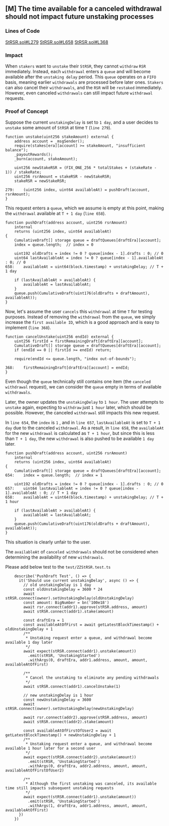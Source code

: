 ## [M] The time available for a canceled withdrawal should not impact future unstaking processes

### Lines of Code

[StRSR.sol#L279](repos/2024-07-reserve/contracts/p1/StRSR.sol#L279)
[StRSR.sol#L658](repos/2024-07-reserve/contracts/p1/StRSR.sol#L658)
[StRSR.sol#L368](repos/2024-07-reserve/contracts/p1/StRSR.sol#L368)

### Impact

When `stakers` want to `unstake` their `StRSR`, they cannot `withdraw` `RSR` immediately.
Instead, each `withdrawal` enters a `queue` and will become available after the `unstaking delay` period.
This `queue` operates on a `FIFO` basis, meaning earlier `withdrawals` are processed before later ones.
`Stakers` can also cancel their `withdrawals`, and the `RSR` will be `restaked` immediately.
However, even canceled `withdrawals` can still impact future `withdrawal` requests.

### Proof of Concept

Suppose the current `unstakingDelay` is set to `1 day`, and a user decides to `unstake` some amount of `StRSR` at time `T` (`line 279`).

    function unstake(uint256 stakeAmount) external {
        address account = _msgSender();
        require(stakes[era][account] >= stakeAmount, "insufficient balance");
        _payoutRewards();
        _burn(account, stakeAmount);

        uint256 newStakeRSR = (FIX_ONE_256 * totalStakes + (stakeRate - 1)) / stakeRate;
        uint256 rsrAmount = stakeRSR - newStakeRSR;
        stakeRSR = newStakeRSR;

    279:    (uint256 index, uint64 availableAt) = pushDraft(account, rsrAmount);
    }

This request enters a `queue`, which we assume is empty at this point, making the `withdrawal` available at `T + 1 day` (`line 658`).

    function pushDraft(address account, uint256 rsrAmount)
        internal
        returns (uint256 index, uint64 availableAt)
    {
        CumulativeDraft[] storage queue = draftQueues[draftEra][account];
        index = queue.length;  // index = 0

        uint192 oldDrafts = index != 0 ? queue[index - 1].drafts : 0; // 0
        uint64 lastAvailableAt = index != 0 ? queue[index - 1].availableAt : 0; // 0
    658:    availableAt = uint64(block.timestamp) + unstakingDelay; // T + 1 day

        if (lastAvailableAt > availableAt) {
            availableAt = lastAvailableAt;
        }
        queue.push(CumulativeDraft(uint176(oldDrafts + draftAmount), availableAt));
    }

Now, let's assume the user `cancels` this `withdrawal` at time `T` for testing purposes. Instead of removing the `withdrawal` from the `queue`, we simply increase the `first available ID`, which is a good approach and is easy to implement (`line 368`).

    function cancelUnstake(uint256 endId) external {
        uint256 firstId = firstRemainingDraft[draftEra][account];
        CumulativeDraft[] storage queue = draftQueues[draftEra][account];
        if (endId == 0 || firstId >= endId) return;

        require(endId <= queue.length, "index out-of-bounds");

    368:    firstRemainingDraft[draftEra][account] = endId;
    }

Even though the `queue` technically still contains one item (the `canceled` `withdrawal` request), we can consider the `queue` empty in terms of available `withdrawals`.

Later, the owner updates the `unstakingDelay` to `1 hour`.
The user attempts to `unstake` again, expecting to `withdraw` just `1 hour` later, which should be possible.
However, the canceled `withdrawal` still impacts this new request.

In `line 654`, the `index` is `1` , and in `line 657`, `lastAvailableAt` is set to `T + 1 day` due to the canceled `withdrawal`.
As a result, in `line 658`, the `availableAt` for the new `withdrawal` is calculated as `T + 1 hour`, but since this is less than `T + 1 day`, the new `withdrawal` is also pushed to be available `1 day` later.

    function pushDraft(address account, uint256 rsrAmount)
        internal
        returns (uint256 index, uint64 availableAt)
    {
        CumulativeDraft[] storage queue = draftQueues[draftEra][account];
    654:    index = queue.length;  // index = 1

        uint192 oldDrafts = index != 0 ? queue[index - 1].drafts : 0; // 0
    657:    uint64 lastAvailableAt = index != 0 ? queue[index - 1].availableAt : 0; // T + 1 day
    658:    availableAt = uint64(block.timestamp) + unstakingDelay; // T + 1 hour

        if (lastAvailableAt > availableAt) {
            availableAt = lastAvailableAt;
        }
        queue.push(CumulativeDraft(uint176(oldDrafts + draftAmount), availableAt));
    }

This situation is clearly unfair to the user.

The `availableAt` of `canceled withdrawals` should not be considered when determining the availability of new `withdrawals`.

Please add below test to the `test/ZZStRSR.test.ts`

```
    describe('PushDraft Test', () => {
      it('Should use current unstakingDelay', async () => {
        // old unstakingDelay is 1 day
        const oldUnstakingDelay = 3600 * 24
        await stRSR.connect(owner).setUnstakingDelay(oldUnstakingDelay)  
        const amount: BigNumber = bn('100e18')
        await rsr.connect(addr1).approve(stRSR.address, amount)
        await stRSR.connect(addr1).stake(amount)

        const draftEra = 1
        const availableAtOfFirst = await getLatestBlockTimestamp() + oldUnstakingDelay + 1
        /**
         * Unstaking request enter a queue, and withdrawal become available 1 day later
         */
        await expect(stRSR.connect(addr1).unstake(amount))
          .emit(stRSR, 'UnstakingStarted')
          .withArgs(0, draftEra, addr1.address, amount, amount, availableAtOfFirst)

        /**
         * Cancel the unstaking to eliminate any pending withdrawals
         */
        await stRSR.connect(addr1).cancelUnstake(1)

        // new unstakingDelay is 1 hour
        const newUnstakingDelay = 3600
        await stRSR.connect(owner).setUnstakingDelay(newUnstakingDelay)  

        await rsr.connect(addr2).approve(stRSR.address, amount)
        await stRSR.connect(addr2).stake(amount)

        const availableAtOfFirstOfUser2 = await getLatestBlockTimestamp() + newUnstakingDelay + 1
        /**
         * Unstaking request enter a queue, and withdrawal become available 1 hour later for a second user
         */
        await expect(stRSR.connect(addr2).unstake(amount))
          .emit(stRSR, 'UnstakingStarted')
          .withArgs(0, draftEra, addr2.address, amount, amount, availableAtOfFirstOfUser2)

        /**
         * Although the first unstaking was canceled, its available time still impacts subsequent unstaking requests
         */
        await expect(stRSR.connect(addr1).unstake(amount))
          .emit(stRSR, 'UnstakingStarted')
          .withArgs(1, draftEra, addr1.address, amount, amount, availableAtOfFirst)
      })
    })
```





